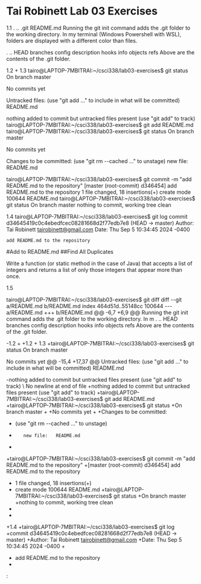 # Tai Robinett Lab 03 Exercises
1.1
.  ..  .git  README.md
Running the git init command adds the .git folder to the working directory. In my terminal (Windows Powershell with WSL), folders are displayed with a different color than files.

.  ..  HEAD  branches  config  description  hooks  info  objects  refs
Above are the contents of the .git folder.


1.2 + 1.3
tairo@LAPTOP-7MBITRAI:~/csci338/lab03-exercises$ git status
On branch master

No commits yet

Untracked files:
  (use "git add <file>..." to include in what will be committed)
        README.md

nothing added to commit but untracked files present (use "git add" to track)
tairo@LAPTOP-7MBITRAI:~/csci338/lab03-exercises$ git add README.md
tairo@LAPTOP-7MBITRAI:~/csci338/lab03-exercises$ git status
On branch master

No commits yet

Changes to be committed:
  (use "git rm --cached <file>..." to unstage)
        new file:   README.md

tairo@LAPTOP-7MBITRAI:~/csci338/lab03-exercises$ git commit -m "add README.md to the repository"
[master (root-commit) d346454] add README.md to the repository
 1 file changed, 18 insertions(+)
 create mode 100644 README.md
tairo@LAPTOP-7MBITRAI:~/csci338/lab03-exercises$ git status
On branch master
nothing to commit, working tree clean


1.4
tairo@LAPTOP-7MBITRAI:~/csci338/lab03-exercises$ git log
commit d34645419c0c4ebedfcec08281668d2f77edb7e8 (HEAD -> master)
Author: Tai Robinett <tairobinett@gmail.com>
Date:   Thu Sep 5 10:34:45 2024 -0400

    add README.md to the repository


#Add to README.md
##Find All Duplicates

Write a function (or static method in the case of Java) that accepts a list of integers and returns a list of only those integers that appear more than once.


1.5

tairo@LAPTOP-7MBITRAI:~/csci338/lab03-exercises$ git diff
diff --git a/README.md b/README.md
index 464d51d..55148cc 100644
--- a/README.md
+++ b/README.md
@@ -6,7 +6,9 @@ Running the git init command adds the .git folder to the working directory. In m
 .  ..  HEAD  branches  config  description  hooks  info  objects  refs
 Above are the contents of the .git folder.

-1.2
+
+1.2 + 1.3
+tairo@LAPTOP-7MBITRAI:~/csci338/lab03-exercises$ git status
 On branch master

 No commits yet
@@ -15,4 +17,37 @@ Untracked files:
   (use "git add <file>..." to include in what will be committed)
         README.md

-nothing added to commit but untracked files present (use "git add" to track)
\ No newline at end of file
+nothing added to commit but untracked files present (use "git add" to track)
+tairo@LAPTOP-7MBITRAI:~/csci338/lab03-exercises$ git add README.md
+tairo@LAPTOP-7MBITRAI:~/csci338/lab03-exercises$ git status
+On branch master
+
+No commits yet
+
+Changes to be committed:
+  (use "git rm --cached <file>..." to unstage)
+        new file:   README.md
+
+tairo@LAPTOP-7MBITRAI:~/csci338/lab03-exercises$ git commit -m "add README.md to the repository"
+[master (root-commit) d346454] add README.md to the repository
+ 1 file changed, 18 insertions(+)
+ create mode 100644 README.md
+tairo@LAPTOP-7MBITRAI:~/csci338/lab03-exercises$ git status
+On branch master
+nothing to commit, working tree clean
+
+
+1.4
+tairo@LAPTOP-7MBITRAI:~/csci338/lab03-exercises$ git log
+commit d34645419c0c4ebedfcec08281668d2f77edb7e8 (HEAD -> master)
+Author: Tai Robinett <tairobinett@gmail.com>
+Date:   Thu Sep 5 10:34:45 2024 -0400
+
+    add README.md to the repository
+
:

